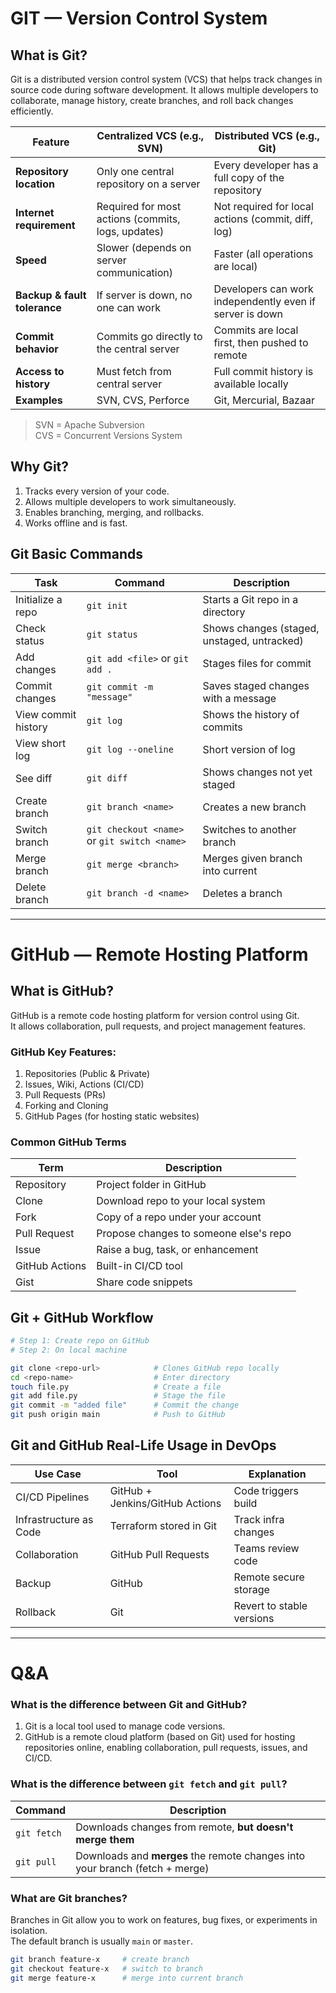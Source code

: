 # GIT — Version Control System
## What is Git?
Git is a distributed version control system (VCS) that helps track changes in source code during software development. It allows multiple developers to collaborate, manage history, create branches, and roll back changes efficiently.

| Feature                      | Centralized VCS (e.g., SVN)                        | Distributed VCS (e.g., Git)                              |
| ---------------------------- | -------------------------------------------------- | -------------------------------------------------------- |
| **Repository location**      | Only one central repository on a server            | Every developer has a full copy of the repository        |
| **Internet requirement**     | Required for most actions (commits, logs, updates) | Not required for local actions (commit, diff, log)       |
| **Speed**                    | Slower (depends on server communication)           | Faster (all operations are local)                        |
| **Backup & fault tolerance** | If server is down, no one can work                 | Developers can work independently even if server is down |
| **Commit behavior**          | Commits go directly to the central server          | Commits are local first, then pushed to remote           |
| **Access to history**        | Must fetch from central server                     | Full commit history is available locally                 |
| **Examples**                 | SVN, CVS, Perforce                                 | Git, Mercurial, Bazaar                                   |

> SVN = Apache Subversion  
> CVS = Concurrent Versions System

## Why Git?
1. Tracks every version of your code.
2. Allows multiple developers to work simultaneously.
3. Enables branching, merging, and rollbacks.
4. Works offline and is fast.

## Git Basic Commands
| Task                | Command                                      | Description                                 |
| ------------------- | -------------------------------------------- | ------------------------------------------- |
| Initialize a repo   | `git init`                                   | Starts a Git repo in a directory            |
| Check status        | `git status`                                 | Shows changes (staged, unstaged, untracked) |
| Add changes         | `git add <file>` or `git add .`              | Stages files for commit                     |
| Commit changes      | `git commit -m "message"`                    | Saves staged changes with a message         |
| View commit history | `git log`                                    | Shows the history of commits                |
| View short log      | `git log --oneline`                          | Short version of log                        |
| See diff            | `git diff`                                   | Shows changes not yet staged                |
| Create branch       | `git branch <name>`                          | Creates a new branch                        |
| Switch branch       | `git checkout <name>` or `git switch <name>` | Switches to another branch                  |
| Merge branch        | `git merge <branch>`                         | Merges given branch into current            |
| Delete branch       | `git branch -d <name>`                       | Deletes a branch                            |
---

# GitHub — Remote Hosting Platform
## What is GitHub?
GitHub is a remote code hosting platform for version control using Git.  
It allows collaboration, pull requests, and project management features.  

### GitHub Key Features:
1. Repositories (Public & Private)
2. Issues, Wiki, Actions (CI/CD)
3. Pull Requests (PRs)
4. Forking and Cloning
5. GitHub Pages (for hosting static websites)

### Common GitHub Terms
| Term           | Description                            |
| -------------- | -------------------------------------- |
| Repository     | Project folder in GitHub               |
| Clone          | Download repo to your local system     |
| Fork           | Copy of a repo under your account      |
| Pull Request   | Propose changes to someone else's repo |
| Issue          | Raise a bug, task, or enhancement      |
| GitHub Actions | Built-in CI/CD tool                    |
| Gist           | Share code snippets                    |

## Git + GitHub Workflow
```bash
# Step 1: Create repo on GitHub
# Step 2: On local machine

git clone <repo-url>            # Clones GitHub repo locally
cd <repo-name>                  # Enter directory
touch file.py                   # Create a file
git add file.py                 # Stage the file
git commit -m "added file"      # Commit the change
git push origin main            # Push to GitHub
```

## Git and GitHub Real-Life Usage in DevOps
| Use Case               | Tool                            | Explanation               |
| ---------------------- | ------------------------------- | ------------------------- |
| CI/CD Pipelines        | GitHub + Jenkins/GitHub Actions | Code triggers build       |
| Infrastructure as Code | Terraform stored in Git         | Track infra changes       |
| Collaboration          | GitHub Pull Requests            | Teams review code         |
| Backup                 | GitHub                          | Remote secure storage     |
| Rollback               | Git                             | Revert to stable versions |

---
# Q&A
### What is the difference between Git and GitHub?
1. Git is a local tool used to manage code versions.
2. GitHub is a remote cloud platform (based on Git) used for hosting repositories online, enabling collaboration, pull requests, issues, and CI/CD.

### What is the difference between `git fetch` and `git pull`?
| Command     | Description                                                                  |
| ----------- | ---------------------------------------------------------------------------- |
| `git fetch` | Downloads changes from remote, **but doesn't merge them**                    |
| `git pull`  | Downloads and **merges** the remote changes into your branch (fetch + merge) |

### What are Git branches?
Branches in Git allow you to work on features, bug fixes, or experiments in isolation.  
The default branch is usually `main` or `master`.  
```bash
git branch feature-x     # create branch
git checkout feature-x   # switch to branch
git merge feature-x      # merge into current branch
```

